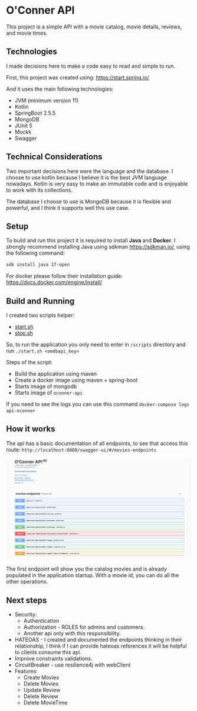 # O'Conner API

This project is a simple API with a movie catalog, movie details, reviews, and movie times.

## Technologies

I made decisions here to make a code easy to read and simple to run.

First, this project was created using: https://start.spring.io/

And it uses the main following technologies:
- JVM (minimum version 11)
- Kotlin
- SpringBoot 2.5.5
- MongoDB
- JUnit 5
- Mockk
- Swagger

## Technical Considerations

Two important decisions here were the language and the database. I choose to use kotlin because I believe It is the best JVM language nowadays.
Kotlin is very easy to make an immutable code and is enjoyable to work with its collections.

The database I choose to use is MongoDB because it is flexible and powerful, and I think it supports well this use case.

## Setup

To build and run this project it is required to install **Java** and **Docker**.
I strongly recommend installing Java using sdkman https://sdkman.io/, using the following command:
```sh
sdk install java 17-open
```
For docker please follow their installation guide: https://docs.docker.com/engine/install/

## Build and Running

I created two scripts helper: 
- [start.sh](/scripts/start.sh)
- [stop.sh](/scripts/stop.sh)

So, to run the application you only need to enter in `/scripts` directory and run `./start.sh <omdbapi_key>`

Steps of the script:
- Build the application using maven 
- Create a docker image using maven + spring-boot 
- Starts image of mongodb
- Starts image of `oconner-api`

If you need to see the logs you can use this command `docker-compose logs api-oconner`

## How it works

The api has a basic documentation of all endpoints, to see that access this route:
`http://localhost:8080/swagger-ui/#/movies-endpoints`

![Home](./docs/home.png)

The first endpoint will show you the catalog movies and is already populated in the application startup.
With a movie id, you can do all the other operations.

## Next steps

- Security:
  - Authentication
  - Authorization - ROLES for admins and customers.
  - Another api only with this responsibility.
- HATEOAS - I created and documented the endpoints thinking in their relationship, I think if I can provide hateoas references it will be helpful to clients consume this api.
- Improve constraints validations.
- CircuitBreaker - use resilience4j with webClient
- Features: 
  - Create Movies
  - Delete Movies
  - Update Review
  - Delete Review
  - Delete MovieTime
